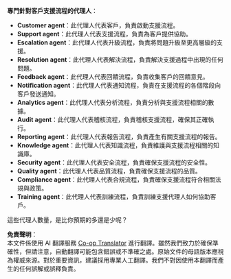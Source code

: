 <!--
CO_OP_TRANSLATOR_METADATA:
{
  "original_hash": "5be7b05ac3220c4fb91e9bd5a37a3794",
  "translation_date": "2025-07-12T11:36:52+00:00",
  "source_file": "08-multi-agent/solution/solution.md",
  "language_code": "mo"
}
-->
**專門針對客戶支援流程的代理人**：

- **Customer agent**：此代理人代表客戶，負責啟動支援流程。
- **Support agent**：此代理人代表支援流程，負責為客戶提供協助。
- **Escalation agent**：此代理人代表升級流程，負責將問題升級至更高層級的支援。
- **Resolution agent**：此代理人代表解決流程，負責解決支援過程中出現的任何問題。
- **Feedback agent**：此代理人代表回饋流程，負責收集客戶的回饋意見。
- **Notification agent**：此代理人代表通知流程，負責在支援流程的各個階段向客戶發送通知。
- **Analytics agent**：此代理人代表分析流程，負責分析與支援流程相關的數據。
- **Audit agent**：此代理人代表稽核流程，負責稽核支援流程，確保其正確執行。
- **Reporting agent**：此代理人代表報告流程，負責產生有關支援流程的報告。
- **Knowledge agent**：此代理人代表知識流程，負責維護與支援流程相關的知識庫。
- **Security agent**：此代理人代表安全流程，負責確保支援流程的安全性。
- **Quality agent**：此代理人代表品質流程，負責確保支援流程的品質。
- **Compliance agent**：此代理人代表合規流程，負責確保支援流程符合相關法規與政策。
- **Training agent**：此代理人代表訓練流程，負責訓練支援代理人如何協助客戶。

這些代理人數量，是比你預期的多還是少呢？

**免責聲明**：  
本文件係使用 AI 翻譯服務 [Co-op Translator](https://github.com/Azure/co-op-translator) 進行翻譯。雖然我們致力於確保準確性，但請注意，自動翻譯可能包含錯誤或不準確之處。原始文件的母語版本應視為權威來源。對於重要資訊，建議採用專業人工翻譯。我們不對因使用本翻譯而產生的任何誤解或誤釋負責。